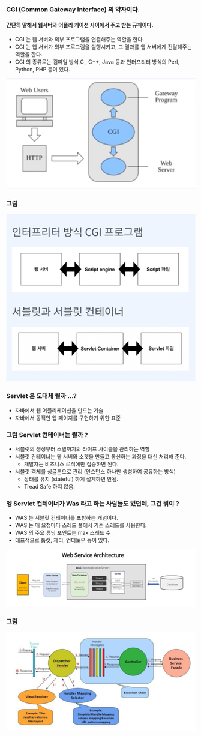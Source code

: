 ### CGI (Common Gateway Interface) 의 약자이다.

#### 간단히 말해서 웹서버와 어플리 케이션 사이에서 주고 받는 규칙이다.
- CGI 는 웹 서버와 외부 프로그램을 연결해주는 역할을 한다.
- CGI 는 웹 서버가 외부 프로그램을 실행시키고, 그 결과를 웹 서버에게 전달해주는 역할을 한다.
- CGI 의 종류로는 컴파일 방식 C , C++, Java 등과 인터프리터 방식의 Perl, Python, PHP 등이 있다.

![img_1.png](img_1.png)

### 그림 
![img_2.png](img_2.png)

### Servlet 은 도대체 뭘까 ...? 
- 자바에서 웹 어플리케이션을 만드는 기술
- 자바에서 동적인 웹 페이지를 구현하기 위한 표준

### 그럼 Servlet 컨테이너는 뭘까 ?
- 서블릿의 생성부터 소멸까지의 라이프 사이클을 관리하는 역할
- 서블릿 컨테이너는 웹 서버와 소켓을 만들고 통신하는 과정을 대신 처리해 준다.
  - 개발자는 비즈니스 로직에만 집중하면 된다.
- 서블릿 객체를 싱글톤으로 관리 (인스턴스 하나만 생성하여 공유하는 방식)
  - 상태를 유지 (stateful) 하게 설계하면 안됨.
  - Tread Safe 하지 않음.

### 엥 Servlet 컨테이너가 Was 라고 하는 사람들도 있던데, 그건 뭐야 ?
- WAS 는 서블릿 컨테이너를 포함하는 개념이다.
- WAS 는 매 요청마다 스레드 풀에서 기존 스레드를 사용한다.
- WAS 의 주요 튜닝 포인트는 max 스레드 수 
- 대표적으로 톰캣, 제티, 언더토우 등이 있다.

![img_3.png](img_3.png)

### 그림
![img_4.png](img_4.png)